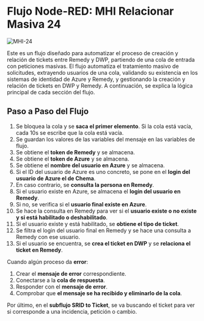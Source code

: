 # Flujo Node-RED: MHI Relacionar Masiva 24

![MHI-24](relacionar-masivas.png)

Este es un flujo diseñado para automatizar el proceso de creación y relación de tickets entre Remedy y DWP, partiendo de una cola de entrada con peticiones masivas.
El flujo automatiza el tratamiento masivo de solicitudes, extrayendo usuarios de una cola, validando su existencia en los sistemas de identidad de Azure y Remedy, y gestionando la creación y relación de tickets en DWP y Remedy. A continuación, se explica la lógica principal de cada sección del flujo.

## Paso a Paso del Flujo

1. Se bloquea la cola y se **saca el primer elemento**. Si la cola está vacía, cada 10s se escribe que la cola está vacía.
2. Se guardan los valores de las variables del mensaje en las variables de flujo.
3. Se obtiene el **token de Remedy** y se almacena.
4. Se obtiene el **token de Azure** y se almacena.
5. Se obtiene el **nombre del usuario en Azure** y se almacena.
6. Si el ID del usuario de Azure es uno concreto, se pone en el **login del usuario de Azure el de Chema**.
7. En caso contrario, se **consulta la persona en Remedy**.
8. Si el usuario existe en Azure, se almacena el **login del usuario en Remedy**.
9. Si no, se verifica si el **usuario final existe en Azure**.
10. Se hace la consulta en Remedy para ver si el **usuario existe o no existe y si está habilitado o deshabilitado**.
11. Si el usuario existe y está habilitado, se **obtiene el tipo de ticket**.
12. Se filtra el login del usuario final en Remedy y se hace una consulta a Remedy con ese usuario.
13. Si el usuario se encuentra, se **crea el ticket en DWP** y se **relaciona el ticket en Remedy**.

Cuando algún proceso da **error**:

1. Crear el **mensaje de error** correspondiente.
2. Conectarse a la **cola de respuesta**.
3. Responder con el **mensaje de error**.
4. Comprobar que **el mensaje se ha recibido y eliminarlo de la cola**.

Por último, en el **subflujo SRID to Ticket**, se va buscando el ticket para ver si corresponde a una incidencia, petición o cambio.
